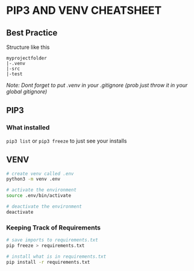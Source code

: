 # PIP3 AND VENV CHEATSHEET

## Best Practice

Structure like this

```
myprojectfolder
|-.venv
|-src
|-test
```

*Note: Dont forget to put .venv in your .gitignore (prob just throw it in your global gitignore)*

## PIP3

### What installed

`pip3 list` or `pip3 freeze` to just see your installs

## VENV

```bash
# create venv called .env
python3 -m venv .env

# activate the environment
source .env/bin/activate

# deactivate the environment
deactivate
```

### Keeping Track of Requirements

```bash
# save imports to requirements.txt
pip freeze > requirements.txt

# install what is in requirements.txt
pip install -r requirements.txt
```


